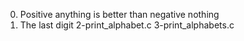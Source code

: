 0. Positive anything is better than negative nothing
1. The last digit
2-print_alphabet.c
3-print_alphabets.c
